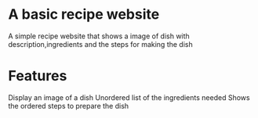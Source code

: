  # A basic recipe website
 A simple recipe website that shows a image of dish with description,ingredients and the steps for making the dish

# Features
Display an image of a dish
Unordered list of the ingredients needed
Shows the ordered steps to prepare the dish